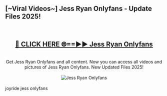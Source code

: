 <h2>[~Viral Videos~] Jess Ryan Onlyfans - Update Files 2025!</h2>
<br>
<div align="center">
<h2><a href="https://betterlinks.top/A2PfLJ" rel="nofollow">🔴 CLICK HERE 🌐==►► Jess Ryan Onlyfans</a></h2>
<br>
Get Jess Ryan Onlyfans and all content. Now you can access all videos and pictures of Jess Ryan Onlyfans. New Updated Files 2025!
<br>
<br>
<a href="https://betterlinks.top/A2PfLJ" rel="nofollow" data-target="animated-image.originalLink"><img src="https://i.ibb.co.com/WyWwxjT/player-gif2.gif" alt="Jess Ryan Onlyfans" style="max-width: 100%; display: inline-block;" data-target="animated-image.originalImage"></a>
</div>
<br>
joyride jess onlyfans